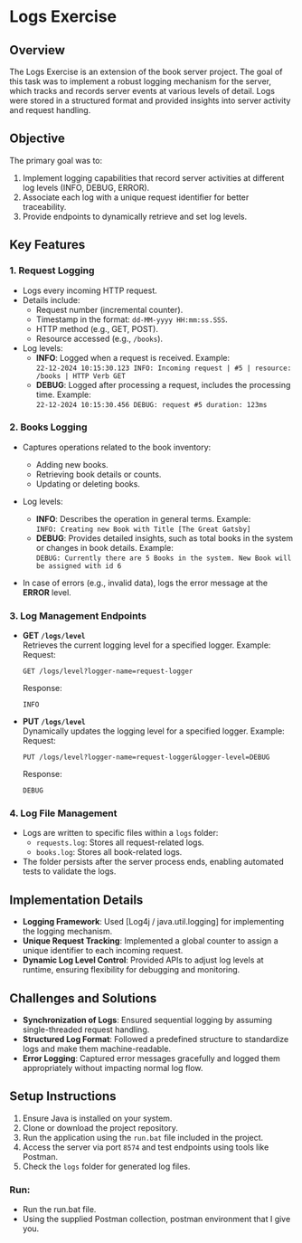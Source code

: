 # Logs Exercise

## Overview
The Logs Exercise is an extension of the book server project. The goal of this task was to implement a robust logging mechanism for the server, which tracks and records server events at various levels of detail. Logs were stored in a structured format and provided insights into server activity and request handling.

## Objective
The primary goal was to:
1. Implement logging capabilities that record server activities at different log levels (INFO, DEBUG, ERROR).
2. Associate each log with a unique request identifier for better traceability.
3. Provide endpoints to dynamically retrieve and set log levels.

## Key Features
### 1. **Request Logging**
   - Logs every incoming HTTP request.
   - Details include:
     - Request number (incremental counter).
     - Timestamp in the format: `dd-MM-yyyy HH:mm:ss.SSS`.
     - HTTP method (e.g., GET, POST).
     - Resource accessed (e.g., `/books`).
   - Log levels:
     - **INFO**: Logged when a request is received.
       Example:  
       `22-12-2024 10:15:30.123 INFO: Incoming request | #5 | resource: /books | HTTP Verb GET`
     - **DEBUG**: Logged after processing a request, includes the processing time.
       Example:  
       `22-12-2024 10:15:30.456 DEBUG: request #5 duration: 123ms`

### 2. **Books Logging**
   - Captures operations related to the book inventory:
     - Adding new books.
     - Retrieving book details or counts.
     - Updating or deleting books.
   - Log levels:
     - **INFO**: Describes the operation in general terms.
       Example:  
       `INFO: Creating new Book with Title [The Great Gatsby]`
     - **DEBUG**: Provides detailed insights, such as total books in the system or changes in book details.
       Example:  
       `DEBUG: Currently there are 5 Books in the system. New Book will be assigned with id 6`

   - In case of errors (e.g., invalid data), logs the error message at the **ERROR** level.

### 3. **Log Management Endpoints**
   - **GET `/logs/level`**  
     Retrieves the current logging level for a specified logger.
     Example:  
     Request:  
     ```
     GET /logs/level?logger-name=request-logger
     ```
     Response:  
     ```
     INFO
     ```
   - **PUT `/logs/level`**  
     Dynamically updates the logging level for a specified logger.
     Example:  
     Request:  
     ```
     PUT /logs/level?logger-name=request-logger&logger-level=DEBUG
     ```
     Response:  
     ```
     DEBUG
     ```

### 4. **Log File Management**
   - Logs are written to specific files within a `logs` folder:
     - `requests.log`: Stores all request-related logs.
     - `books.log`: Stores all book-related logs.
   - The folder persists after the server process ends, enabling automated tests to validate the logs.

## Implementation Details
- **Logging Framework**: Used [Log4j / java.util.logging] for implementing the logging mechanism.
- **Unique Request Tracking**: Implemented a global counter to assign a unique identifier to each incoming request.
- **Dynamic Log Level Control**: Provided APIs to adjust log levels at runtime, ensuring flexibility for debugging and monitoring.

## Challenges and Solutions
- **Synchronization of Logs**: Ensured sequential logging by assuming single-threaded request handling.
- **Structured Log Format**: Followed a predefined structure to standardize logs and make them machine-readable.
- **Error Logging**: Captured error messages gracefully and logged them appropriately without impacting normal log flow.

## Setup Instructions
1. Ensure Java is installed on your system.
2. Clone or download the project repository.
3. Run the application using the `run.bat` file included in the project.
4. Access the server via port `8574` and test endpoints using tools like Postman.
5. Check the `logs` folder for generated log files.

### Run:
- Run the run.bat file.
- Using the supplied Postman collection, postman environment that I give you.
